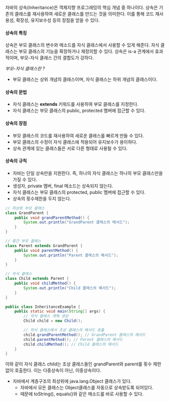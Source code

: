 자바의 상속(Inheritance)은 객체지향 프로그래밍의 핵심 개념 중 하나이다. 상속은 기존의 클래스를 재사용하여 새로운 클래스를 만드는 것을 의미한다. 이를 통해 코드 재사용성, 확장성, 유지보수성 등의 장점을 얻을 수 있다.

#### 상속의 특징

상속은 부모 클래스의 변수와 메소드를 자식 클래스에서 사용할 수 있게 해준다. 자식 클래스는 부모 클래스의 기능을 확장하거나 재정의할 수 있다. 상속은 is-a 관계에서 효과적이며, 부모-자식 클래스 간의 결합도가 강하다.

*부모-자식 클래스란 ?*
- 부모 클래스는 상위 개념의 클래스이며, 자식 클래스는 하위 개념의 클래스이다.
#### 상속의 문법

- 자식 클래스는 **extends** 키워드를 사용하여 부모 클래스를 지정한다.
- 자식 클래스는 부모 클래스의 public, protected 멤버에 접근할 수 있다.
#### 상속의 장점

- 부모 클래스의 코드를 재사용하여 새로운 클래스를 빠르게 만들 수 있다.
- 부모 클래스의 수정이 자식 클래스에 적용되어 유지보수가 용이하다.
- 상속 관계에 있는 클래스들은 서로 다른 형태로 사용될 수 있다.
#### 상속의 규칙

- 자바는 단일 상속만을 지원한다. 즉, 하나의 자식 클래스는 하나의 부모 클래스만을 가질 수 있다.
- 생성자, private 멤버, final 메소드는 상속되지 않는다.
- 자식 클래스는 부모 클래스의 protected, public 멤버에 접근할 수 있다.
- 상속의 횟수제한을 두지 않는다.
```java
// 최상위 부모 클래스
class GrandParent {
    public void grandParentMethod() {
        System.out.println("GrandParent 클래스의 메서드");
    }
}

// 중간 부모 클래스
class Parent extends GrandParent {
    public void parentMethod() {
        System.out.println("Parent 클래스의 메서드");
    }
}

// 자식 클래스
class Child extends Parent {
    public void childMethod() {
        System.out.println("Child 클래스의 메서드");
    }
}

public class InheritanceExample {
    public static void main(String[] args) {
        // 자식 클래스 객체 생성
        Child child = new Child();

        // 자식 클래스에서 조상 클래스의 메서드 호출
        child.grandParentMethod(); // GrandParent 클래스의 메서드
        child.parentMethod(); // Parent 클래스의 메서드
        child.childMethod(); // Child 클래스의 메서드
    }
}
```
이와 같이 자식 클래스 child는 조상 클래스들인 grandParent와 parent를 횟수 제한 없이 호출한다. 이는 다중상속이 아닌, 이중상속이다.

- 자바에서 계층구조의 최상위에 java.lang.Object 클래스가 있다.
    - 자바에서 모든 클래스는 Object클래스를 자동으로 상속받도록 되어있다.
    - 때문에 toString(), equals()와 같은 메소드를 바로 사용할 수 있다.

